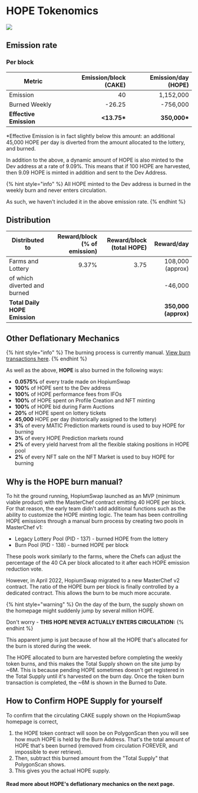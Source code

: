 # HOPE Tokenomics

![](<../../.gitbook/assets/coming-soon-neon-sign\_191108-233 (1).webp>)

## **Emission rate** <a href="#emission-rate" id="emission-rate"></a>

### **Per block**

| **Metric**             | **Emission/block (CAKE)** | **Emission/day (HOPE)** |
| ---------------------- | ------------------------: | ----------------------: |
| Emission               |                        40 |               1,152,000 |
| Burned Weekly          |                    -26.25 |                -756,000 |
| **Effective Emission** |              **<13.75\*** |           **350,000\*** |

\*Effective Emission is in fact slightly below this amount: an additional 45,000 HOPE per day is diverted from the amount allocated to the lottery, and burned.

In addition to the above, a dynamic amount of HOPE is also minted to the Dev address at a rate of 9.09%. This means that if 100 HOPE are harvested, then 9.09 HOPE is minted in addition and sent to the Dev Address.

{% hint style="info" %}
All HOPE minted to the Dev address is burned in the weekly burn and never enters circulation.

As such, we haven't included it in the above emission rate.
{% endhint %}

## Distribution <a href="#distribution" id="distribution"></a>

| Distributed to                | Reward/block (% of emission) | Reward/block (total HOPE) |           Reward/day |
| ----------------------------- | ---------------------------: | ------------------------: | -------------------: |
| Farms and Lottery             |                        9.37% |                      3.75 |     108,000 (approx) |
| of which diverted and burned  |                              |                           |              -46,000 |
| **Total Daily HOPE Emission** |                              |                           | **350,000 (approx)** |

## **Other Deflationary Mechanics** <a href="#other-deflationary-mechanics" id="other-deflationary-mechanics"></a>

{% hint style="info" %}
The burning process is currently manual. [View burn transactions here](https://bscscan.com/token/0x0e09fabb73bd3ade0a17ecc321fd13a19e81ce82?a=0x000000000000000000000000000000000000dead).
{% endhint %}

As well as the above, **HOPE** is also burned in the following ways:

* **0.0575%** of every trade made on HopiumSwap&#x20;
* **100%** of HOPE sent to the Dev address
* **100%** of HOPE performance fees from IFOs
* **100%** of HOPE spent on Profile Creation and NFT minting
* **100%** of HOPE bid during Farm Auctions
* **20%** of HOPE spent on lottery tickets
* **45,000** HOPE per day (historically assigned to the lottery)
* **3%** of every MATIC Prediction markets round is used to buy HOPE for burning
* **3%** of every HOPE Prediction markets round
* **2%** of every yield harvest from all the flexible staking positions in HOPE pool
* **2%** of every NFT sale on the NFT Market is used to buy HOPE for burning

## Why is the HOPE burn manual?

To hit the ground running, HopiumSwap launched as an MVP (minimum viable product) with the MasterChef contract emitting 40 HOPE per block. For that reason, the early team didn't add additional functions such as the ability to customize the HOPE minting logic. The team has been controlling HOPE emissions through a manual burn process by creating two pools in MasterChef v1:

* Legacy Lottery Pool (PID - 137) - burned HOPE from the lottery
* Burn Pool (PID - 138) - burned HOPE per block

These pools work similarly to the farms, where the Chefs can adjust the percentage of the 40 CA per block allocated to it after each HOPE emission reduction vote.

However, in April 2022, HopiumSwap migrated to a new MasterChef v2 contract. The ratio of the HOPE burn per block is finally controlled by a dedicated contract. This allows the burn to be much more accurate.

{% hint style="warning" %}
On the day of the burn, the supply shown on the homepage might suddenly jump by several million HOPE.

Don't worry - **THIS HOPE NEVER ACTUALLY ENTERS CIRCULATION:**
{% endhint %}

This apparent jump is just because of how all the HOPE that's allocated for the burn is stored during the week.

The HOPE allocated to burn are harvested before completing the weekly token burns, and this makes the Total Supply shown on the site jump by \~6M. This is because pending HOPE sometimes doesn't get registered in the Total Supply until it's harvested on the burn day. Once the token burn transaction is completed, the \~6M is shown in the Burned to Date.

## How to Confirm HOPE Supply for yourself

To confirm that the circulating CAKE supply shown on the HopiumSwap homepage is correct,

1. &#x20;the HOPE token contract will soon be on PolygonScan then you will see how much HOPE is held by the Burn Address. That's the total amount of HOPE that's been burned (removed from circulation FOREVER, and impossible to ever retrieve).
2. Then, subtract this burned amount from the "Total Supply" that PolygonScan shows.
3. This gives you the actual HOPE supply.

#### **Read more about HOPE's deflationary mechanics on the next page.** <a href="#read-more-about-cakes-deflationary-mechanics-on-the-next-page" id="read-more-about-cakes-deflationary-mechanics-on-the-next-page"></a>
